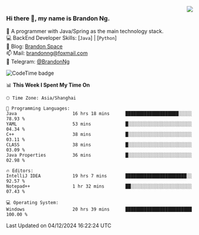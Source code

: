 <img  align="right" src="https://github-readme-stats-brandon0824.vercel.app/api/top-langs/?username=brandon0824&layout=compact">

### Hi there 👋, my name is Brandon Ng.

🌱 A programmer with Java/Spring as the main technology stack.  
💻 BackEnd Developer Skills: [`Java`] | [`Python`]  
📝 Blog: [Brandon Space](https://brandonng.tech)  
📫 Mail: brandonng@foxmail.com  
📰 Telegram: [@BrandonNg](https://t.me/BrandonNg24)  

![CodeTime badge](https://img.shields.io/endpoint?style=flat-square&url=https%3A%2F%2Fapi.codetime.dev%2Fshield%3Fid%3D128%26project%3D%26in%3D604800000)

<!--START_SECTION:waka-->
📊 **This Week I Spent My Time On** 

```text
🕑︎ Time Zone: Asia/Shanghai

💬 Programming Languages: 
Java                     16 hrs 18 mins      ████████████████████░░░░░   78.93 % 
YAML                     53 mins             █░░░░░░░░░░░░░░░░░░░░░░░░   04.34 % 
C++                      38 mins             █░░░░░░░░░░░░░░░░░░░░░░░░   03.11 % 
CLASS                    38 mins             █░░░░░░░░░░░░░░░░░░░░░░░░   03.09 % 
Java Properties          36 mins             █░░░░░░░░░░░░░░░░░░░░░░░░   02.98 % 

🔥 Editors: 
IntelliJ IDEA            19 hrs 7 mins       ███████████████████████░░   92.57 % 
Notepad++                1 hr 32 mins        ██░░░░░░░░░░░░░░░░░░░░░░░   07.43 % 

💻 Operating System: 
Windows                  20 hrs 39 mins      █████████████████████████   100.00 % 
```


 Last Updated on 04/12/2024 16:22:24 UTC
<!--END_SECTION:waka-->
